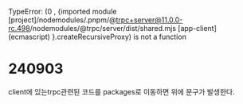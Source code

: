 TypeError: (0 , {imported module [project]/nodemodules/.pnpm/@trpc+server@11.0.0-rc.498/nodemodules/@trpc/server/dist/shared.mjs [app-client] (ecmascript) <exports>}.createRecursiveProxy) is not a function

# 240903
client에 있는trpc관련된 코드를 packages로 이동하면 위에 문구가 발생한다. 
